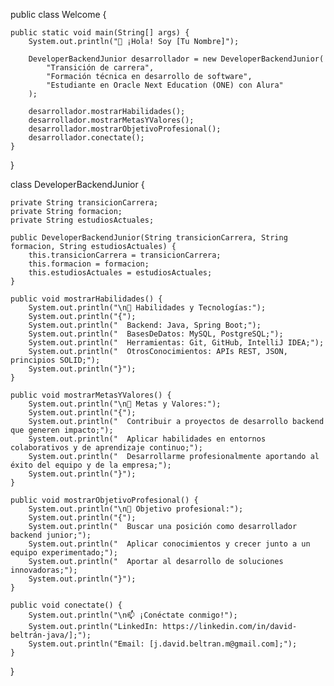 public class Welcome {

    public static void main(String[] args) {
        System.out.println("👋 ¡Hola! Soy [Tu Nombre]");

        DeveloperBackendJunior desarrollador = new DeveloperBackendJunior(
            "Transición de carrera",
            "Formación técnica en desarrollo de software",
            "Estudiante en Oracle Next Education (ONE) con Alura"
        );

        desarrollador.mostrarHabilidades();
        desarrollador.mostrarMetasYValores();
        desarrollador.mostrarObjetivoProfesional();
        desarrollador.conectate();
    }
}

class DeveloperBackendJunior {

    private String transicionCarrera;
    private String formacion;
    private String estudiosActuales;

    public DeveloperBackendJunior(String transicionCarrera, String formacion, String estudiosActuales) {
        this.transicionCarrera = transicionCarrera;
        this.formacion = formacion;
        this.estudiosActuales = estudiosActuales;
    }

    public void mostrarHabilidades() {
        System.out.println("\n🚀 Habilidades y Tecnologías:");
        System.out.println("{");
        System.out.println("  Backend: Java, Spring Boot;");
        System.out.println("  BasesDeDatos: MySQL, PostgreSQL;");
        System.out.println("  Herramientas: Git, GitHub, IntelliJ IDEA;");
        System.out.println("  OtrosConocimientos: APIs REST, JSON, principios SOLID;");
        System.out.println("}");
    }

    public void mostrarMetasYValores() {
        System.out.println("\n🎯 Metas y Valores:");
        System.out.println("{");
        System.out.println("  Contribuir a proyectos de desarrollo backend que generen impacto;");
        System.out.println("  Aplicar habilidades en entornos colaborativos y de aprendizaje continuo;");
        System.out.println("  Desarrollarme profesionalmente aportando al éxito del equipo y de la empresa;");
        System.out.println("}");
    }

    public void mostrarObjetivoProfesional() {
        System.out.println("\n💼 Objetivo profesional:");
        System.out.println("{");
        System.out.println("  Buscar una posición como desarrollador backend junior;");
        System.out.println("  Aplicar conocimientos y crecer junto a un equipo experimentado;");
        System.out.println("  Aportar al desarrollo de soluciones innovadoras;");
        System.out.println("}");
    }

    public void conectate() {
        System.out.println("\n📫 ¡Conéctate conmigo!");
        System.out.println("LinkedIn: https://linkedin.com/in/david-beltrán-java/];");
        System.out.println("Email: [j.david.beltran.m@gmail.com];");
    }
}

